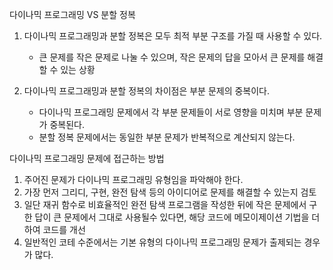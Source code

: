 다이나믹 프로그래밍 VS 분할 정복

1. 다이나믹 프로그래밍과 분할 정복은 모두 최적 부분 구조를 가질 때 사용할 수 있다.
   - 큰 문제를 작은 문제로 나눌 수 있으며, 작은 문제의 답을 모아서 큰 문제를 해결할 수 있는 상황

2. 다이나믹 프로그래밍과 분할 정복의 차이점은 부분 문제의 중복이다.
   - 다이나믹 프로그래밍 문제에서 각 부분 문제들이 서로 영향을 미치며 부분 문제가 중복된다.
   - 분할 정복 문제에서는 동일한 부분 문제가 반복적으로 계산되지 않는다.

다이나믹 프로그래밍 문제에 접근하는 방법
1. 주어진 문제가 다이나믹 프로그래밍 유형임을 파악해야 한다.
2. 가장 먼저 그리디, 구현, 완전 탐색 등의 아이디어로 문제를 해결할 수 있는지 검토
3. 일단 재귀 함수로 비효율적인 완전 탐색 프로그램을 작성한 뒤에 작은 문제에서 구한 답이 큰 문제에서
   그대로 사용될수 있다면, 해당 코드에 메모이제이션 기법을 더하여 코드를 개선
4. 일반적인 코테 수준에서는 기본 유형의 다이나믹 프로그래밍 문제가 출제되는 경우가 많다.